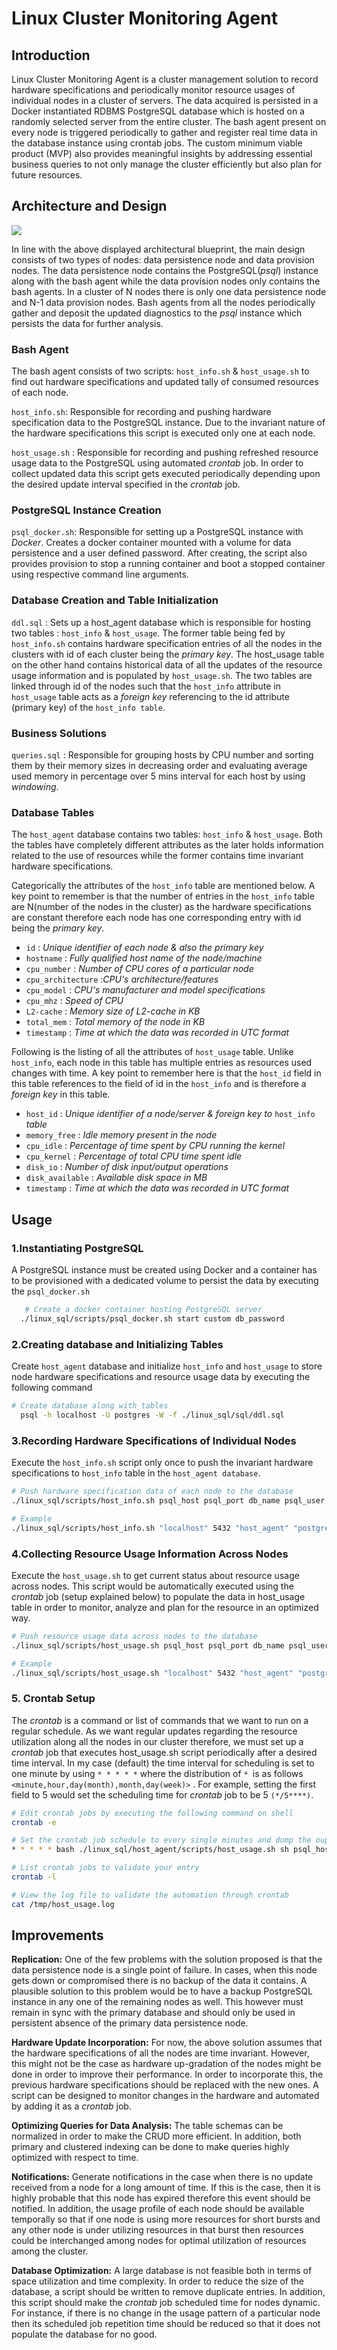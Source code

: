 ﻿# Linux Cluster Monitoring Agent
## Introduction
Linux Cluster Monitoring Agent is a cluster management solution to record hardware specifications and periodically monitor resource usages of individual nodes in a cluster of servers. The data acquired is persisted in a Docker instantiated RDBMS PostgreSQL database which is hosted on a randomly selected server from the entire cluster. The bash agent present on every node is triggered periodically to gather and register real time data in the database instance using crontab jobs. The custom minimum viable product (MVP) also provides meaningful insights by addressing essential business queries to not only manage the cluster efficiently but also plan for future resources.

## Architecture and Design
![](https://github.com/anhassan/Linux-Cluster-Monitoring-Agent/blob/master/linux_sql/assets/Linux_agent_architecture.png)

In line with the above displayed architectural blueprint, the main design consists of two types of nodes: data persistence node and data provision nodes. The data persistence node contains the PostgreSQL(*psql*) instance along with the bash agent while the data provision nodes only contains the bash agents. In a cluster of N nodes there is only one data persistence node and N-1 data provision nodes. Bash agents from all the nodes periodically gather and deposit the updated diagnostics to the *psql* instance which persists the data for further analysis.
### Bash Agent
The bash agent consists of two scripts: `host_info.sh` & `host_usage.sh` to find out hardware specifications and updated tally of consumed resources of each node.

`host_info.sh`: Responsible for recording and pushing hardware specification data to the PostgreSQL instance. Due to the invariant nature of the hardware specifications this script is executed only one at each node.

`host_usage.sh` : Responsible for recording and pushing refreshed resource usage data to the PostgreSQL using automated *crontab* job. In order to collect updated data this script gets executed periodically depending upon the desired update interval specified in the *crontab* job.

### PostgreSQL Instance Creation

`psql_docker.sh`: Responsible for setting up a PostgreSQL instance with *Docker*. Creates a docker container mounted with a volume for data persistence and a user defined password. After creating, the script also provides provision to stop a running container and boot a stopped container using respective command line arguments.

### Database Creation and Table Initialization

`ddl.sql` : Sets up a host_agent database which is responsible for hosting two tables : `host_info` & `host_usage`. The former table being fed by `host_info.sh` contains hardware specification entries of all the nodes in the clusters with id of each cluster being the *primary key*. The host_usage table on the other hand contains historical data of all the updates of the resource usage information and is populated by `host_usage.sh`. The two tables are linked through id of the nodes such that the `host_info` attribute in `host_usage` table acts as a *foreign key* referencing to the id attribute (primary key) of the `host_info table`.

### Business Solutions

`queries.sql` : Responsible for grouping hosts by CPU number and sorting them by their memory sizes in decreasing order and evaluating average used memory in percentage over 5 mins interval for each host by using *windowing*.
### Database Tables

The `host_agent` database contains two tables: `host_info` & `host_usage`. Both the tables have completely different attributes as the later holds information related to the use of resources while the former contains time invariant hardware specifications.

Categorically the attributes of the `host_info` table are mentioned below. A key point to remember is that the number of entries in the `host_info` table are N(number of the nodes in the cluster) as the hardware specifications are constant therefore each node has one corresponding entry with id being the *primary key*.


 * `id` : *Unique identifier of each node & also the primary key*
* `hostname` :   *Fully qualified host name of the node/machine*
* `cpu_number` : *Number of CPU cores of a particular node*   
* `cpu_architecture` :*CPU's architecture/features*
* `cpu_model` : *CPU's manufacturer and model specifications*
* `cpu_mhz` :  *Speed of CPU*
* `L2-cache` : *Memory size of L2-cache in KB*
* `total_mem` : *Total memory of the node in KB*
* `timestamp` : *Time at which the data was recorded in UTC format*

Following is the listing of all the attributes of `host_usage` table. Unlike `host_info`, each node in this table has multiple entries as resources used changes with time. A key point to remember here is that the `host_id` field in this table references to the field of id in the `host_info` and is therefore a *foreign key* in this table.

* `host_id` : *Unique identifier of a node/server & foreign key to* `host_info` *table*
* `memory_free` : *Idle memory present in the node*
 * `cpu_idle` :  *Percentage of time spent by CPU running the kernel*
* `cpu_kernel` : *Percentage of total CPU time spent idle*
* `disk_io` : *Number of disk input/output operations*
* `disk_available` : *Available disk space in MB*
* `timestamp` : *Time at which the data was recorded in UTC format*

## Usage

### 1.Instantiating PostgreSQL

A PostgreSQL instance must be created using Docker and a container has to be provisioned with a dedicated volume to persist the data by executing the `psql_docker.sh`
```bash
   # Create a docker container hosting PostgreSQL server
  ./linux_sql/scripts/psql_docker.sh start custom db_password
```

### 2.Creating database and Initializing Tables

Create `host_agent` database and initialize `host_info` and `host_usage` to store node hardware specifications and resource usage data by executing the following command
```bash
# Create database along with tables
  psql -h localhost -U postgres -W -f ./linux_sql/sql/ddl.sql
```

### 3.Recording Hardware Specifications of Individual Nodes

Execute the `host_info.sh` script only once to push the invariant hardware specifications to `host_info` table in the `host_agent database`.
```bash
# Push hardware specification data of each node to the database
./linux_sql/scripts/host_info.sh psql_host psql_port db_name psql_user psql_password

# Example
./linux_sql/scripts/host_info.sh "localhost" 5432 "host_agent" "postgres" "mypassword"
```


### 4.Collecting Resource Usage Information Across Nodes

Execute the `host_usage.sh` to get current status about resource usage across nodes. This script would be automatically executed using the *crontab* job (setup explained below) to populate the data in host_usage table in order to monitor, analyze and plan for the resource in an optimized way.
```bash
# Push resource usage data across nodes to the database
./linux_sql/scripts/host_usage.sh psql_host psql_port db_name psql_user psql_password

# Example
./linux_sql/scripts/host_usage.sh "localhost" 5432 "host_agent" "postgres" "mypassword"
```

### 5. Crontab Setup

The *crontab* is a command or list of commands that we want to run on a regular schedule. As we want regular updates regarding the resource utilization along all the nodes in our cluster therefore, we must set up a *crontab* job that executes host_usage.sh script periodically after a desired time interval. In my case (default) the time interval for scheduling is set to one minute by using `* * * * *` where the distribution of `* `is as follows `<minute,hour,day(month),month,day(week)>` . For example, setting the first field to 5 would set the scheduling time for *crontab* job to be 5 `(*/5****)`.
```bash
# Edit crontab jobs by executing the following command on shell
crontab -e

# Set the crontab job schedule to every single minutes and dump the ouput to a log file
* * * * * bash ./linux_sql/host_agent/scripts/host_usage.sh sh psql_host psql_port db_name psql_user psql_password  > /tmp/host_usage.log

# List crontab jobs to validate your entry
crontab -l

# View the log file to validate the automation through crontab
cat /tmp/host_usage.log
```
## Improvements

**Replication:** One of the few problems with the solution proposed is that the data persistence node is a single point of failure. In cases, when this node gets down or compromised there is no backup of the data it contains. A plausible solution to this problem would be to have a backup PostgreSQL instance in any one of the remaining nodes as well. This however must remain in sync with the primary database and should only be used in persistent absence of the primary data persistence node.

**Hardware Update Incorporation:** For now, the above solution assumes that the hardware specifications of all the nodes are time invariant. However, this might not be the case as hardware up-gradation of the nodes might be done in order to improve their performance. In order to incorporate this, the previous hardware specifications should be replaced with the new ones. A script can be designed to monitor changes in the hardware and automated by adding it as a *crontab* job.

**Optimizing Queries for Data Analysis:** The table schemas can be normalized in order to make the CRUD more efficient. In addition, both primary and clustered indexing can be done to make queries highly optimized with respect to time.

**Notifications:** Generate notifications in the case when there is no update received from a node for a long amount of time. If this is the case, then it is highly probable that this node has expired therefore this event should be notified. In addition, the usage profile of each node should be available temporally so that if one node is using more resources for short bursts and any other node is under utilizing resources in that burst then resources could be interchanged among nodes for optimal utilization of resources among the cluster.

**Database Optimization:** A large database is not feasible both in terms of space utilization and time complexity. In order to reduce the size of the database, a script should be written to remove duplicate entries. In addition, this script should make the *crontab* job scheduled time for nodes dynamic. For instance, if there is no change in the usage pattern of a particular node then its scheduled job repetition time should be reduced so that it does not populate the database for no good.
